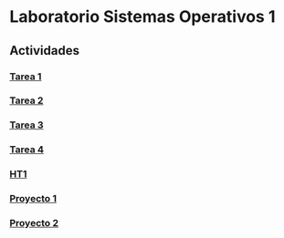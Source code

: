 # Laboratorio Sistemas Operativos 1

## Actividades 

### [Tarea 1](/Tarea1)

### [Tarea 2](/Tarea2)

### [Tarea 3](/Tarea3)

### [Tarea 4](/Tarea4)

### [HT1](/HT1)

### [Proyecto 1](/Proyecto1)

### [Proyecto 2](/Proyecto2)